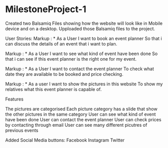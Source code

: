# MilestoneProject-1
Created two Balsamiq Files showing how the website will look like in Mobile device and on a desktop.
Upploaded those Balsamiq files to the project.

User Stories:
Markup : * As a User
I want to book an event planner
So that i can discuss the details of an event that i want to plan.

Markup : * As a User
I want to see what kind of event have been done
So that i can see if this event planner is the right one for my event.

Markup : * As a User
I want to contact the event planner
To check what date they are available to be booked and price checking.

Markup : * As a user
I want to show the pictures in this website
To show my relatives what this event planner is capable of.

Features

The pictures are categorised
Each picture category has a slide that show the other pictures in the same category
User can see what kind of event have been done 
User can contact the event planner
User can check prices by contacting through email
User can see many different picutres of previous events

Added Social Media buttons:
Facebook
Instagram
Twitter